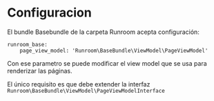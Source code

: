 # Configuracion

El bundle Basebundle de la carpeta Runroom acepta configuración:

```
runroom_base:
    page_view_model: 'Runroom\BaseBundle\ViewModel\PageViewModel'
```

Con ese parametro se puede modificar el view model que se usa para renderizar
las páginas.

El único requisito es que debe extender la interfaz `Runroom\BaseBundle\ViewModel\PageViewModelInterface`
